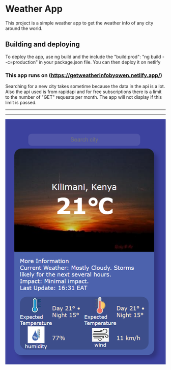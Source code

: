 # Weather App

This project is a simple weather app to get the weather info of any city around the world.

## Building and deploying

To deploy the app, use ng build and the include the "build:prod": "ng build --c=production" in your package.json file. You can then deploy it on netlify

### This app runs on (https://getweatherinfobyowen.netlify.app/)

Searching for a new city takes sometime because the data in the api is a lot. Also the api used is from rapidapi and for free subscriptions there is a limit to the number of "GET" requests per month. The app will not display if this limit is passed.

---

---

![App Image](./src/assets/app.png)
